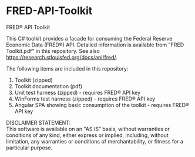 # FRED-API-Toolkit
FRED® API Toolkit

This C# toolkit provides a facade for consuming the Federal Reserve Economic Data (FRED®) API. Detailed information is available 
from "FRED Toolkit.pdf" in this repository. See also https://research.stlouisfed.org/docs/api/fred/.

The following items are included in this repository:<br/>
1. Toolkit (zipped)<br/>
2. Toolkit documentation (pdf)<br/>
3. Unit test harness (zipped) - requires FRED® API key<br/>
4. WinForms test harness (zipped) - requires FRED® API key<br/>
5. Angular SPA showing  basic consumption of the toolkit - requires FRED® API key

DISCLAIMER STATEMENT:<br/>
This software is available on an "AS IS" basis, without warranties or conditions of any kind, 
either express or implied, including, without limitation, 
any warranties or conditions of merchantability, or fitness for a particular purpose.

